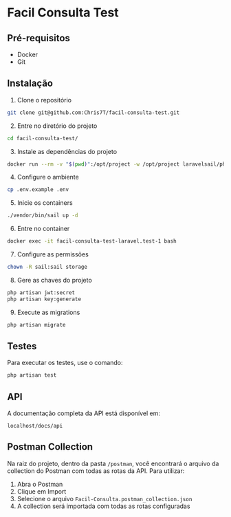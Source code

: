 # Facil Consulta Test

## Pré-requisitos
- Docker
- Git

## Instalação

1. Clone o repositório
```bash
git clone git@github.com:Chris7T/facil-consulta-test.git
```

2. Entre no diretório do projeto
```bash
cd facil-consulta-test/
```

3. Instale as dependências do projeto
```bash
docker run --rm -v "$(pwd)":/opt/project -w /opt/project laravelsail/php82-composer:latest composer install
```

4. Configure o ambiente
```bash
cp .env.example .env
```

5. Inicie os containers
```bash
./vendor/bin/sail up -d
```

6. Entre no container
```bash
docker exec -it facil-consulta-test-laravel.test-1 bash
```

7. Configure as permissões
```bash
chown -R sail:sail storage
```

8. Gere as chaves do projeto
```bash
php artisan jwt:secret
php artisan key:generate
```

9. Execute as migrations
```bash
php artisan migrate
```

## Testes
Para executar os testes, use o comando:
```bash
php artisan test
```

## API
A documentação completa da API está disponível em:
```
localhost/docs/api
```

## Postman Collection
Na raiz do projeto, dentro da pasta `/postman`, você encontrará o arquivo da collection do Postman com todas as rotas da API. Para utilizar:

1. Abra o Postman
2. Clique em Import
3. Selecione o arquivo `Facil-Consulta.postman_collection.json`
4. A collection será importada com todas as rotas configuradas